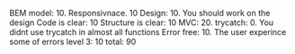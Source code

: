 BEM model: 10. 
Responsivnace.  10
Design: 10. You should work on the design
Code is clear: 10
Structure is clear: 10
MVC: 20. 
trycatch: 0. You didnt use trycatch in almost all functions
Error free: 10. The user experince some of errors
level 3: 10
total: 90
